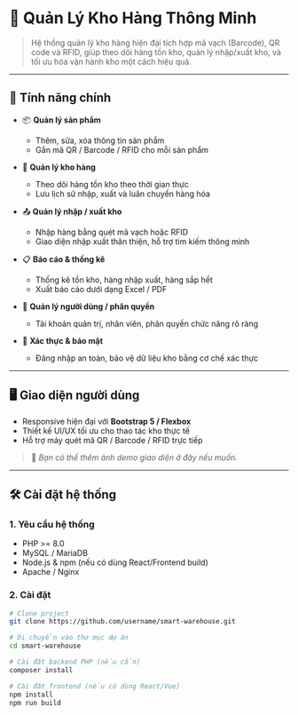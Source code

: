 # 🏬 Quản Lý Kho Hàng Thông Minh

> Hệ thống quản lý kho hàng hiện đại tích hợp mã vạch (Barcode), QR code và RFID, giúp theo dõi hàng tồn kho, quản lý nhập/xuất kho, và tối ưu hóa vận hành kho một cách hiệu quả.

---

## 🚀 Tính năng chính

- 📦 **Quản lý sản phẩm**  
  - Thêm, sửa, xóa thông tin sản phẩm
  - Gắn mã QR / Barcode / RFID cho mỗi sản phẩm

- 🏢 **Quản lý kho hàng**  
  - Theo dõi hàng tồn kho theo thời gian thực  
  - Lưu lịch sử nhập, xuất và luân chuyển hàng hóa  

- 📤 **Quản lý nhập / xuất kho**  
  - Nhập hàng bằng quét mã vạch hoặc RFID  
  - Giao diện nhập xuất thân thiện, hỗ trợ tìm kiếm thông minh  

- 📋 **Báo cáo & thống kê**  
  - Thống kê tồn kho, hàng nhập xuất, hàng sắp hết  
  - Xuất báo cáo dưới dạng Excel / PDF

- 👥 **Quản lý người dùng / phân quyền**  
  - Tài khoản quản trị, nhân viên, phân quyền chức năng rõ ràng  

- 🔐 **Xác thực & bảo mật**  
  - Đăng nhập an toàn, bảo vệ dữ liệu kho bằng cơ chế xác thực

---

## 🖥️ Giao diện người dùng

- Responsive hiện đại với **Bootstrap 5 / Flexbox**
- Thiết kế UI/UX tối ưu cho thao tác kho thực tế
- Hỗ trợ máy quét mã QR / Barcode / RFID trực tiếp

> 📸 *Bạn có thể thêm ảnh demo giao diện ở đây nếu muốn.*

---

## 🛠️ Cài đặt hệ thống

### 1. Yêu cầu hệ thống

- PHP >= 8.0  
- MySQL / MariaDB  
- Node.js & npm (nếu có dùng React/Frontend build)
- Apache / Nginx

### 2. Cài đặt

```bash
# Clone project
git clone https://github.com/username/smart-warehouse.git

# Di chuyển vào thư mục dự án
cd smart-warehouse

# Cài đặt backend PHP (nếu cần)
composer install

# Cài đặt frontend (nếu có dùng React/Vue)
npm install
npm run build
